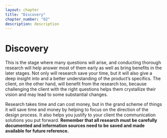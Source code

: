 ```yaml
---
layout: chapter
title: "Discovery"
chapter_number: "02"
description: description
---
```


# Discovery

This is the stage where many questions will arise, and conducting thorough research will help answer most of them early as well as bring benefits in the later stages. Not only will research save your time, but it will also give a deep insight into and a better understanding of the product’s specifics. The client, on the other hand, will benefit from the research too, because challenging the client with the right questions helps them crystallize their vision and may lead to some substantial changes.

Research takes time and can cost money, but in the grand scheme of things it will save time and money by helping to focus on the direction of the design process. It also helps you justify to your client the communication solutions you put forward. **Remember that all research must be carefully documented and information sources need to be saved and made available for future reference.**
